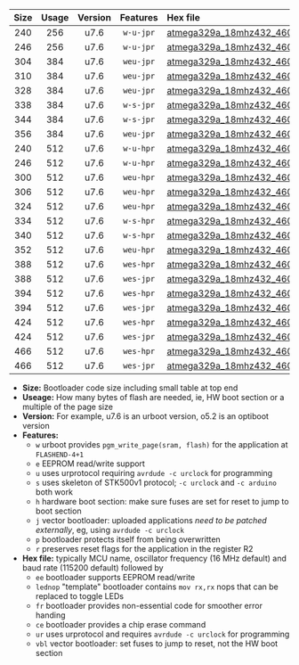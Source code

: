 |Size|Usage|Version|Features|Hex file|
|:-:|:-:|:-:|:-:|:--|
|240|256|u7.6|`w-u-jpr`|[atmega329a_18mhz432_460800bps_ur_vbl.hex](https://raw.githubusercontent.com/stefanrueger/urboot/main/atmega329a_18mhz432_460800bps_ur_vbl.hex)|
|246|256|u7.6|`w-u-jpr`|[atmega329a_18mhz432_460800bps_lednop_ur_vbl.hex](https://raw.githubusercontent.com/stefanrueger/urboot/main/atmega329a_18mhz432_460800bps_lednop_ur_vbl.hex)|
|304|384|u7.6|`weu-jpr`|[atmega329a_18mhz432_460800bps_ee_ur_vbl.hex](https://raw.githubusercontent.com/stefanrueger/urboot/main/atmega329a_18mhz432_460800bps_ee_ur_vbl.hex)|
|310|384|u7.6|`weu-jpr`|[atmega329a_18mhz432_460800bps_ee_lednop_ur_vbl.hex](https://raw.githubusercontent.com/stefanrueger/urboot/main/atmega329a_18mhz432_460800bps_ee_lednop_ur_vbl.hex)|
|328|384|u7.6|`weu-jpr`|[atmega329a_18mhz432_460800bps_ee_lednop_fr_ur_vbl.hex](https://raw.githubusercontent.com/stefanrueger/urboot/main/atmega329a_18mhz432_460800bps_ee_lednop_fr_ur_vbl.hex)|
|338|384|u7.6|`w-s-jpr`|[atmega329a_18mhz432_460800bps_vbl.hex](https://raw.githubusercontent.com/stefanrueger/urboot/main/atmega329a_18mhz432_460800bps_vbl.hex)|
|344|384|u7.6|`w-s-jpr`|[atmega329a_18mhz432_460800bps_lednop_vbl.hex](https://raw.githubusercontent.com/stefanrueger/urboot/main/atmega329a_18mhz432_460800bps_lednop_vbl.hex)|
|356|384|u7.6|`weu-jpr`|[atmega329a_18mhz432_460800bps_ee_lednop_fr_ce_ur_vbl.hex](https://raw.githubusercontent.com/stefanrueger/urboot/main/atmega329a_18mhz432_460800bps_ee_lednop_fr_ce_ur_vbl.hex)|
|240|512|u7.6|`w-u-hpr`|[atmega329a_18mhz432_460800bps_ur.hex](https://raw.githubusercontent.com/stefanrueger/urboot/main/atmega329a_18mhz432_460800bps_ur.hex)|
|246|512|u7.6|`w-u-hpr`|[atmega329a_18mhz432_460800bps_lednop_ur.hex](https://raw.githubusercontent.com/stefanrueger/urboot/main/atmega329a_18mhz432_460800bps_lednop_ur.hex)|
|300|512|u7.6|`weu-hpr`|[atmega329a_18mhz432_460800bps_ee_ur.hex](https://raw.githubusercontent.com/stefanrueger/urboot/main/atmega329a_18mhz432_460800bps_ee_ur.hex)|
|306|512|u7.6|`weu-hpr`|[atmega329a_18mhz432_460800bps_ee_lednop_ur.hex](https://raw.githubusercontent.com/stefanrueger/urboot/main/atmega329a_18mhz432_460800bps_ee_lednop_ur.hex)|
|324|512|u7.6|`weu-hpr`|[atmega329a_18mhz432_460800bps_ee_lednop_fr_ur.hex](https://raw.githubusercontent.com/stefanrueger/urboot/main/atmega329a_18mhz432_460800bps_ee_lednop_fr_ur.hex)|
|334|512|u7.6|`w-s-hpr`|[atmega329a_18mhz432_460800bps.hex](https://raw.githubusercontent.com/stefanrueger/urboot/main/atmega329a_18mhz432_460800bps.hex)|
|340|512|u7.6|`w-s-hpr`|[atmega329a_18mhz432_460800bps_lednop.hex](https://raw.githubusercontent.com/stefanrueger/urboot/main/atmega329a_18mhz432_460800bps_lednop.hex)|
|352|512|u7.6|`weu-hpr`|[atmega329a_18mhz432_460800bps_ee_lednop_fr_ce_ur.hex](https://raw.githubusercontent.com/stefanrueger/urboot/main/atmega329a_18mhz432_460800bps_ee_lednop_fr_ce_ur.hex)|
|388|512|u7.6|`wes-hpr`|[atmega329a_18mhz432_460800bps_ee.hex](https://raw.githubusercontent.com/stefanrueger/urboot/main/atmega329a_18mhz432_460800bps_ee.hex)|
|388|512|u7.6|`wes-jpr`|[atmega329a_18mhz432_460800bps_ee_vbl.hex](https://raw.githubusercontent.com/stefanrueger/urboot/main/atmega329a_18mhz432_460800bps_ee_vbl.hex)|
|394|512|u7.6|`wes-hpr`|[atmega329a_18mhz432_460800bps_ee_lednop.hex](https://raw.githubusercontent.com/stefanrueger/urboot/main/atmega329a_18mhz432_460800bps_ee_lednop.hex)|
|394|512|u7.6|`wes-jpr`|[atmega329a_18mhz432_460800bps_ee_lednop_vbl.hex](https://raw.githubusercontent.com/stefanrueger/urboot/main/atmega329a_18mhz432_460800bps_ee_lednop_vbl.hex)|
|424|512|u7.6|`wes-hpr`|[atmega329a_18mhz432_460800bps_ee_lednop_fr.hex](https://raw.githubusercontent.com/stefanrueger/urboot/main/atmega329a_18mhz432_460800bps_ee_lednop_fr.hex)|
|424|512|u7.6|`wes-jpr`|[atmega329a_18mhz432_460800bps_ee_lednop_fr_vbl.hex](https://raw.githubusercontent.com/stefanrueger/urboot/main/atmega329a_18mhz432_460800bps_ee_lednop_fr_vbl.hex)|
|466|512|u7.6|`wes-hpr`|[atmega329a_18mhz432_460800bps_ee_lednop_fr_ce.hex](https://raw.githubusercontent.com/stefanrueger/urboot/main/atmega329a_18mhz432_460800bps_ee_lednop_fr_ce.hex)|
|466|512|u7.6|`wes-jpr`|[atmega329a_18mhz432_460800bps_ee_lednop_fr_ce_vbl.hex](https://raw.githubusercontent.com/stefanrueger/urboot/main/atmega329a_18mhz432_460800bps_ee_lednop_fr_ce_vbl.hex)|

- **Size:** Bootloader code size including small table at top end
- **Useage:** How many bytes of flash are needed, ie, HW boot section or a multiple of the page size
- **Version:** For example, u7.6 is an urboot version, o5.2 is an optiboot version
- **Features:**
  + `w` urboot provides `pgm_write_page(sram, flash)` for the application at `FLASHEND-4+1`
  + `e` EEPROM read/write support
  + `u` uses urprotocol requiring `avrdude -c urclock` for programming
  + `s` uses skeleton of STK500v1 protocol; `-c urclock` and `-c arduino` both work
  + `h` hardware boot section: make sure fuses are set for reset to jump to boot section
  + `j` vector bootloader: uploaded applications *need to be patched externally*, eg, using `avrdude -c urclock`
  + `p` bootloader protects itself from being overwritten
  + `r` preserves reset flags for the application in the register R2
- **Hex file:** typically MCU name, oscillator frequency (16 MHz default) and baud rate (115200 default) followed by
  + `ee` bootloader supports EEPROM read/write
  + `lednop` "template" bootloader contains `mov rx,rx` nops that can be replaced to toggle LEDs
  + `fr` bootloader provides non-essential code for smoother error handing
  + `ce` bootloader provides a chip erase command
  + `ur` uses urprotocol and requires `avrdude -c urclock` for programming
  + `vbl` vector bootloader: set fuses to jump to reset, not the HW boot section
